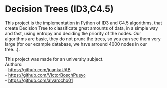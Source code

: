 # Decision Trees (ID3,C4.5)

This project is the implementation in Python of ID3 and C4.5 algorithms, that create Decision Tree to classificate great amounts of data, in a simple way and fast, using entropy and deciding the priority of the nodes.
Our algorithms are basic, they do not prune the trees, so you can see them very large (for our example database, we have arround 4000 nodes in our tree...).

This project was made for an university subject.<br> 
Authors:<br>
    - https://github.com/juankaUAB<br>
    - https://github.com/VictorBoschPueyo<br>
    - https://github.com/alvarocho01<br>
